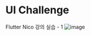 # UI Challenge
Flutter Nico 강의 실습 - 1
![image](https://user-images.githubusercontent.com/88869529/211163842-2fbedc75-d631-4b57-b5d5-faed9e829eb0.png)
